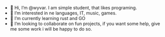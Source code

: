 - 👋 Hi, I’m @wyvar. I am simple student, that likes programing.
- 👀 I’m interested in ne languages, IT, music, games.
- 🌱 I’m currently learning rust and GO
- 💞️ I’m looking to collaborate on fun projects, if you want some help, give me some work i will be happy to do so. 
<!---
wyvar/wyvar is a ✨ special ✨ repository because its `README.md` (this file) appears on your GitHub profile.
You can click the Preview link to take a look at your changes.
--->

